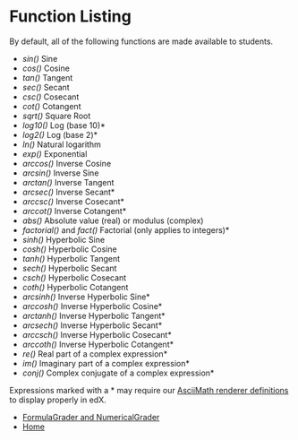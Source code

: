 # Function Listing

By default, all of the following functions are made available to students.

- *sin()* Sine
- *cos()* Cosine
- *tan()* Tangent
- *sec()* Secant
- *csc()* Cosecant
- *cot()* Cotangent
- *sqrt()* Square Root
- *log10()* Log (base 10)*
- *log2()* Log (base 2)*
- *ln()* Natural logarithm
- *exp()* Exponential
- *arccos()* Inverse Cosine
- *arcsin()* Inverse Sine
- *arctan()* Inverse Tangent
- *arcsec()* Inverse Secant*
- *arccsc()* Inverse Cosecant*
- *arccot()* Inverse Cotangent*
- *abs()* Absolute value (real) or modulus (complex)
- *factorial()* and *fact()* Factorial (only applies to integers)*
- *sinh()* Hyperbolic Sine
- *cosh()* Hyperbolic Cosine
- *tanh()* Hyperbolic Tangent
- *sech()* Hyperbolic Secant
- *csch()* Hyperbolic Cosecant
- *coth()* Hyperbolic Cotangent
- *arcsinh()* Inverse Hyperbolic Sine*
- *arccosh()* Inverse Hyperbolic Cosine*
- *arctanh()* Inverse Hyperbolic Tangent*
- *arcsech()* Inverse Hyperbolic Secant*
- *arccsch()* Inverse Hyperbolic Cosecant*
- *arccoth()* Inverse Hyperbolic Cotangent*
- *re()* Real part of a complex expression*
- *im()* Imaginary part of a complex expression*
- *conj()* Complex conjugate of a complex expression*

Expressions marked with a * may require our [AsciiMath renderer definitions](renderer.md) to display properly in edX.

- [FormulaGrader and NumericalGrader](formula_grader.md)
- [Home](README.md)
